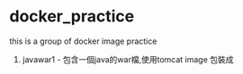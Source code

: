 # docker_practice
this is a group of docker image practice
1. javawar1 - 包含一個java的war檔,使用tomcat image 包裝成
